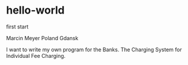 # hello-world
first start

Marcin Meyer 
Poland Gdansk

I want to write my own program for the Banks.
The Charging System for Individual Fee Charging.
